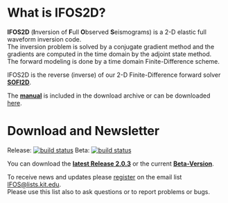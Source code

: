 # What is IFOS2D?


**IFOS2D** (**I**nversion of **F**ull **O**bserved **S**eismograms) is a 2-D elastic full waveform inversion code.  
The inversion problem is solved by a conjugate gradient method and the gradients are computed in the time domain by the adjoint state method.  
The forward modeling is done by a time domain Finite-Difference scheme.

IFOS2D is the reverse (inverse) of our 2-D Finite-Difference forward solver [**SOFI2D**](https://git.scc.kit.edu/GPIAG-Software/SOFI2D).

The [**manual**](https://git.scc.kit.edu/GPIAG-Software/IFOS2D/wikis/home) is included in the download archive or can be downloaded [here](https://git.scc.kit.edu/GPIAG-Software/IFOS2D/wikis/home).

# Download and Newsletter
Release: [![build status](https://git.scc.kit.edu/GPIAG-Software/IFOS2D/badges/master/build.svg)](https://git.scc.kit.edu/GPIAG-Software/IFOS2D/commits/master)  Beta: [![build status](https://git.scc.kit.edu/GPIAG-Software/IFOS2D/badges/develop/build.svg)](https://git.scc.kit.edu/GPIAG-Software/IFOS2D/commits/develop)

You can download the [**latest Release 2.0.3**](https://git.scc.kit.edu/GPIAG-Software/IFOS2D/tags/Release_2.0.3) or the current [**Beta-Version**](https://git.scc.kit.edu/GPIAG-Software/IFOS2D/tree/develop).

To receive news and updates please [register](http://www.gpi.kit.edu/Software-FWI.php) on the email list [IFOS@lists.kit.edu](http://www.gpi.kit.edu/Software-FWI.php).  
Please use this list also to ask questions or to report problems or bugs.
